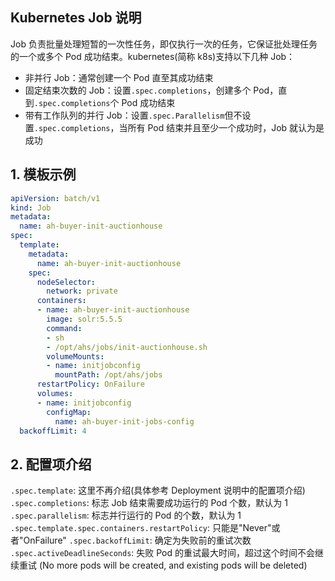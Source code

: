 ## Kubernetes Job 说明


Job 负责批量处理短暂的一次性任务，即仅执行一次的任务，它保证批处理任务的一个或多个 Pod 成功结束。kubernetes(简称 k8s)支持以下几种 Job：
- 非并行 Job：通常创建一个 Pod 直至其成功结束
- 固定结束次数的 Job：设置`.spec.completions`，创建多个 Pod，直到`.spec.completions`个 Pod 成功结束
- 带有工作队列的并行 Job：设置`.spec.Parallelism`但不设置`.spec.completions`，当所有 Pod 结束并且至少一个成功时，Job 就认为是成功

## 1. 模板示例
```yml
apiVersion: batch/v1
kind: Job
metadata:
  name: ah-buyer-init-auctionhouse
spec:
  template:
    metadata:
      name: ah-buyer-init-auctionhouse
    spec:
      nodeSelector:
        network: private
      containers:
      - name: ah-buyer-init-auctionhouse
        image: solr:5.5.5
        command:
        - sh
        - /opt/ahs/jobs/init-auctionhouse.sh
        volumeMounts:
        - name: initjobconfig
          mountPath: /opt/ahs/jobs
      restartPolicy: OnFailure
      volumes:
      - name: initjobconfig
        configMap:
          name: ah-buyer-init-jobs-config
  backoffLimit: 4
```
## 2.  配置项介绍
`.spec.template`: 这里不再介绍(具体参考 Deployment 说明中的配置项介绍)
`.spec.completions`:  标志 Job 结束需要成功运行的 Pod 个数，默认为 1
`.spec.parallelism`:  标志并行运行的 Pod 的个数，默认为 1
`.spec.template.spec.containers.restartPolicy`: 只能是"Never"或者"OnFailure"
`.spec.backoffLimit`: 确定为失败前的重试次数
`.spec.activeDeadlineSeconds`: 失败 Pod 的重试最大时间，超过这个时间不会继续重试 (No more pods will be created, and existing pods will be deleted)